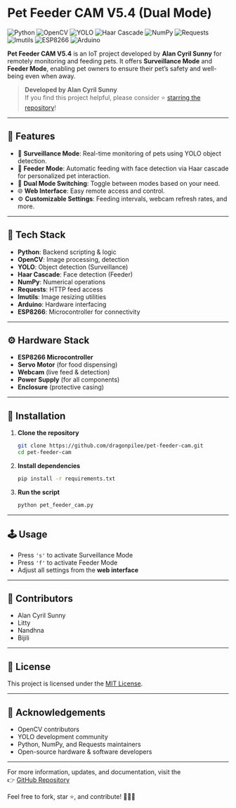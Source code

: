 # Pet Feeder CAM V5.4 (Dual Mode)

![Python](https://img.shields.io/badge/Language-Python-blue)
![OpenCV](https://img.shields.io/badge/Computer_Vision-OpenCV-red)
![YOLO](https://img.shields.io/badge/Object_Detection-YOLO-yellow)
![Haar Cascade](https://img.shields.io/badge/Face_Detection-Haar_Cascade-lightgrey)
![NumPy](https://img.shields.io/badge/Math-NumPy-purple)
![Requests](https://img.shields.io/badge/HTTP-Requests-brightgreen)
![Imutils](https://img.shields.io/badge/Utils-Imutils-orange)
![ESP8266](https://img.shields.io/badge/Hardware-ESP8266-informational)
![Arduino](https://img.shields.io/badge/Controller-Arduino-00979D)

**Pet Feeder CAM V5.4** is an IoT project developed by **Alan Cyril Sunny** for remotely monitoring and feeding pets. It offers **Surveillance Mode** and **Feeder Mode**, enabling pet owners to ensure their pet’s safety and well-being even when away.

> **Developed by Alan Cyril Sunny**  
> If you find this project helpful, please consider ⭐ [starring the repository](https://github.com/dragonpilee/pet-feeder-cam)!

---

## 🔧 Features

- 🐾 **Surveillance Mode**: Real-time monitoring of pets using YOLO object detection.
- 🍖 **Feeder Mode**: Automatic feeding with face detection via Haar cascade for personalized pet interaction.
- 🔁 **Dual Mode Switching**: Toggle between modes based on your need.
- 🌐 **Web Interface**: Easy remote access and control.
- ⚙️ **Customizable Settings**: Feeding intervals, webcam refresh rates, and more.

---

## 🧰 Tech Stack

- **Python**: Backend scripting & logic
- **OpenCV**: Image processing, detection
- **YOLO**: Object detection (Surveillance)
- **Haar Cascade**: Face detection (Feeder)
- **NumPy**: Numerical operations
- **Requests**: HTTP feed access
- **Imutils**: Image resizing utilities
- **Arduino**: Hardware interfacing
- **ESP8266**: Microcontroller for connectivity

---

## ⚙️ Hardware Stack

- **ESP8266 Microcontroller**
- **Servo Motor** (for food dispensing)
- **Webcam** (live feed & detection)
- **Power Supply** (for all components)
- **Enclosure** (protective casing)

---

## 🚀 Installation

1. **Clone the repository**
   ```bash
   git clone https://github.com/dragonpilee/pet-feeder-cam.git
   cd pet-feeder-cam
   ```

2. **Install dependencies**
   ```bash
   pip install -r requirements.txt
   ```

3. **Run the script**
   ```bash
   python pet_feeder_cam.py
   ```

---

## 🕹️ Usage

- Press `'s'` to activate Surveillance Mode
- Press `'f'` to activate Feeder Mode
- Adjust all settings from the **web interface**

---

## 👥 Contributors

- Alan Cyril Sunny  
- Litty  
- Nandhna  
- Bijili  

---

## 📄 License

This project is licensed under the [MIT License](LICENSE).

---

## 🙏 Acknowledgements

- OpenCV contributors
- YOLO development community
- Python, NumPy, and Requests maintainers
- Open-source hardware & software developers

---

For more information, updates, and documentation, visit the  
👉 [GitHub Repository](https://github.com/dragonpilee/pet-feeder-cam)

Feel free to fork, star ⭐, and contribute! 🐶🐱🤖
